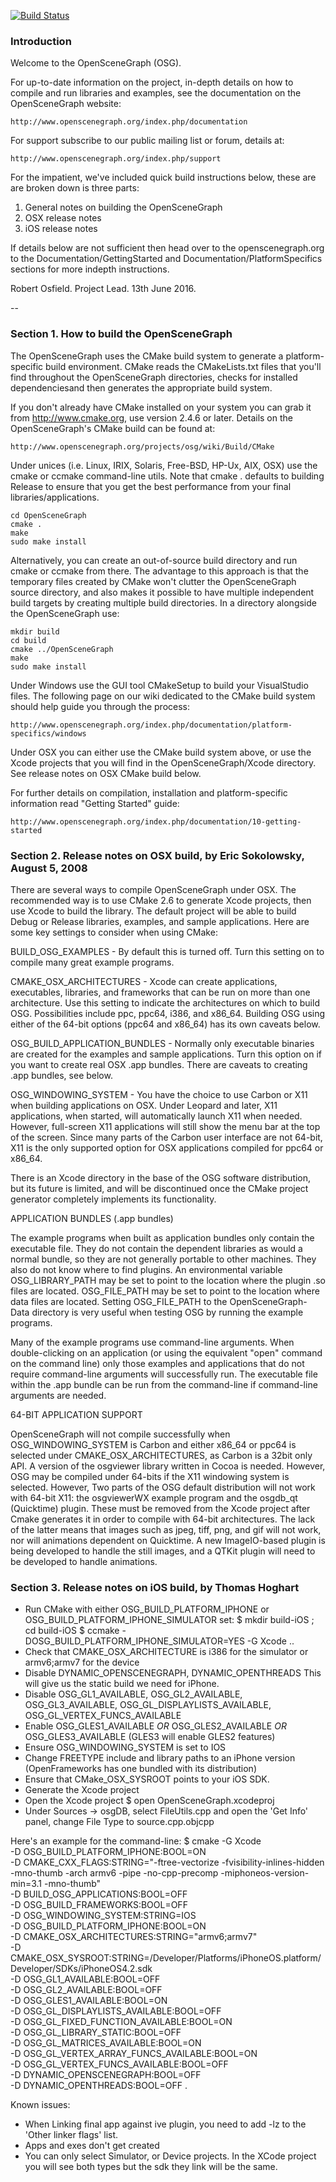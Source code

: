 [![Build Status](https://travis-ci.org/openscenegraph/OpenSceneGraph.svg?branch=master)](https://travis-ci.org/openscenegraph/OpenSceneGraph)

### Introduction

Welcome to the OpenSceneGraph (OSG).

For up-to-date information on the project, in-depth details on how to
compile and run libraries and examples, see the documentation on the
OpenSceneGraph website:

    http://www.openscenegraph.org/index.php/documentation

For support subscribe to our public mailing list or forum, details at:

    http://www.openscenegraph.org/index.php/support

For the impatient, we've included quick build instructions below, these
are are broken down is three parts:

  1) General notes on building the OpenSceneGraph
  2) OSX release notes
  3) iOS release notes

If details below are not sufficient then head over to the openscenegraph.org
to the Documentation/GettingStarted and Documentation/PlatformSpecifics sections for
more indepth instructions.

Robert Osfield.
Project Lead.
13th June 2016.

--

### Section 1. How to build the OpenSceneGraph

The OpenSceneGraph uses the CMake build system to generate a
platform-specific build environment.  CMake reads the CMakeLists.txt
files that you'll find throughout the OpenSceneGraph directories,
checks for installed dependenciesand then generates the appropriate
build system.

If you don't already have CMake installed on your system you can grab
it from http://www.cmake.org, use version 2.4.6 or later.  Details on the
OpenSceneGraph's CMake build can be found at:

    http://www.openscenegraph.org/projects/osg/wiki/Build/CMake

Under unices (i.e. Linux, IRIX, Solaris, Free-BSD, HP-Ux, AIX, OSX)
use the cmake or ccmake command-line utils. Note that cmake . defaults
to building Release to ensure that you get the best performance from
your final libraries/applications.

    cd OpenSceneGraph
    cmake .
    make
    sudo make install

Alternatively, you can create an out-of-source build directory and run
cmake or ccmake from there. The advantage to this approach is that the
temporary files created by CMake won't clutter the OpenSceneGraph
source directory, and also makes it possible to have multiple
independent build targets by creating multiple build directories. In a
directory alongside the OpenSceneGraph use:

    mkdir build
    cd build
    cmake ../OpenSceneGraph
    make
    sudo make install

Under Windows use the GUI tool CMakeSetup to build your VisualStudio
files. The following page on our wiki dedicated to the CMake build
system should help guide you through the process:

    http://www.openscenegraph.org/index.php/documentation/platform-specifics/windows

Under OSX you can either use the CMake build system above, or use the
Xcode projects that you will find in the OpenSceneGraph/Xcode
directory. See release notes on OSX CMake build below.

For further details on compilation, installation and platform-specific
information read "Getting Started" guide:

    http://www.openscenegraph.org/index.php/documentation/10-getting-started


### Section 2. Release notes on OSX build, by Eric Sokolowsky, August 5, 2008

There are several ways to compile OpenSceneGraph under OSX.  The
recommended way is to use CMake 2.6 to generate Xcode projects, then use
Xcode to build the library. The default project will be able to build
Debug or Release libraries, examples, and sample applications. Here are
some key settings to consider when using CMake:

BUILD_OSG_EXAMPLES - By default this is turned off. Turn this setting on
to compile many great example programs.

CMAKE_OSX_ARCHITECTURES - Xcode can create applications, executables,
libraries, and frameworks that can be run on more than one architecture.
Use this setting to indicate the architectures on which to build OSG.
Possibilities include ppc, ppc64, i386, and x86_64. Building OSG using
either of the 64-bit options (ppc64 and x86_64) has its own caveats
below.

OSG_BUILD_APPLICATION_BUNDLES - Normally only executable binaries are
created for the examples and sample applications. Turn this option on if
you want to create real OSX .app bundles. There are caveats to creating
.app bundles, see below.

OSG_WINDOWING_SYSTEM - You have the choice to use Carbon or X11 when
building applications on OSX. Under Leopard and later, X11 applications,
when started, will automatically launch X11 when needed. However,
full-screen X11 applications will still show the menu bar at the top of
the screen. Since many parts of the Carbon user interface are not
64-bit, X11 is the only supported option for OSX applications compiled
for ppc64 or x86_64.

There is an Xcode directory in the base of the OSG software
distribution, but its future is limited, and will be discontinued once
the CMake project generator completely implements its functionality.


APPLICATION BUNDLES (.app bundles)

The example programs when built as application bundles only contain the
executable file. They do not contain the dependent libraries as would a
normal bundle, so they are not generally portable to other machines.
They also do not know where to find plugins. An environmental variable
OSG_LIBRARY_PATH may be set to point to the location where the plugin
.so files are located. OSG_FILE_PATH may be set to point to the location
where data files are located. Setting OSG_FILE_PATH to the
OpenSceneGraph-Data directory is very useful when testing OSG by running
the example programs.

Many of the example programs use command-line arguments. When
double-clicking on an application (or using the equivalent "open"
command on the command line) only those examples and applications that
do not require command-line arguments will successfully run. The
executable file within the .app bundle can be run from the command-line
if command-line arguments are needed.


64-BIT APPLICATION SUPPORT

OpenSceneGraph will not compile successfully when OSG_WINDOWING_SYSTEM is
Carbon and either x86_64 or ppc64 is selected under CMAKE_OSX_ARCHITECTURES,
as Carbon is a 32bit only API. A version of the osgviewer library written in
Cocoa is needed. However, OSG may be compiled under 64-bits if the X11
windowing system is selected. However, Two parts of the OSG default
distribution will not work with 64-bit X11: the osgviewerWX example
program and the osgdb_qt (Quicktime) plugin. These must be removed from
the Xcode project after Cmake generates it in order to compile with
64-bit architectures. The lack of the latter means that images such as
jpeg, tiff, png, and gif will not work, nor will animations dependent on
Quicktime. A new ImageIO-based plugin is being developed to handle the
still images, and a QTKit plugin will need to be developed to handle
animations.


### Section 3. Release notes on iOS build, by Thomas Hoghart

* Run CMake with either OSG_BUILD_PLATFORM_IPHONE or OSG_BUILD_PLATFORM_IPHONE_SIMULATOR set:
  $ mkdir build-iOS ; cd build-iOS
  $ ccmake -DOSG_BUILD_PLATFORM_IPHONE_SIMULATOR=YES -G Xcode ..
* Check that CMAKE_OSX_ARCHITECTURE is i386 for the simulator or armv6;armv7 for the device
* Disable DYNAMIC_OPENSCENEGRAPH, DYNAMIC_OPENTHREADS
  This will give us the static build we need for iPhone.
* Disable OSG_GL1_AVAILABLE, OSG_GL2_AVAILABLE, OSG_GL3_AVAILABLE,
  OSG_GL_DISPLAYLISTS_AVAILABLE, OSG_GL_VERTEX_FUNCS_AVAILABLE
* Enable OSG_GLES1_AVAILABLE *OR* OSG_GLES2_AVAILABLE *OR* OSG_GLES3_AVAILABLE (GLES3 will enable GLES2 features)
* Ensure OSG_WINDOWING_SYSTEM is set to IOS
* Change FREETYPE include and library paths to an iPhone version
  (OpenFrameworks has one bundled with its distribution)
* Ensure that CMake_OSX_SYSROOT points to your iOS SDK.
* Generate the Xcode project
* Open the Xcode project
  $ open OpenSceneGraph.xcodeproj
* Under Sources -> osgDB, select FileUtils.cpp and open the 'Get Info' panel, change File Type
  to source.cpp.objcpp

Here's an example for the command-line:
$ cmake -G Xcode \
-D OSG_BUILD_PLATFORM_IPHONE:BOOL=ON \
-D CMAKE_CXX_FLAGS:STRING="-ftree-vectorize -fvisibility-inlines-hidden -mno-thumb -arch armv6 -pipe -no-cpp-precomp -miphoneos-version-min=3.1 -mno-thumb" \
-D BUILD_OSG_APPLICATIONS:BOOL=OFF \
-D OSG_BUILD_FRAMEWORKS:BOOL=OFF \
-D OSG_WINDOWING_SYSTEM:STRING=IOS \
-D OSG_BUILD_PLATFORM_IPHONE:BOOL=ON \
-D CMAKE_OSX_ARCHITECTURES:STRING="armv6;armv7" \
-D CMAKE_OSX_SYSROOT:STRING=/Developer/Platforms/iPhoneOS.platform/Developer/SDKs/iPhoneOS4.2.sdk \
-D OSG_GL1_AVAILABLE:BOOL=OFF \
-D OSG_GL2_AVAILABLE:BOOL=OFF \
-D OSG_GLES1_AVAILABLE:BOOL=ON \
-D OSG_GL_DISPLAYLISTS_AVAILABLE:BOOL=OFF \
-D OSG_GL_FIXED_FUNCTION_AVAILABLE:BOOL=ON \
-D OSG_GL_LIBRARY_STATIC:BOOL=OFF \
-D OSG_GL_MATRICES_AVAILABLE:BOOL=ON \
-D OSG_GL_VERTEX_ARRAY_FUNCS_AVAILABLE:BOOL=ON \
-D OSG_GL_VERTEX_FUNCS_AVAILABLE:BOOL=OFF \
-D DYNAMIC_OPENSCENEGRAPH:BOOL=OFF \
-D DYNAMIC_OPENTHREADS:BOOL=OFF .


Known issues:
* When Linking final app against ive plugin, you need to add -lz to
  the 'Other linker flags' list.
* Apps and exes don't get created
* You can only select Simulator, or Device projects. In the XCode
  project you will see both types but the sdk they link will
  be the same.
